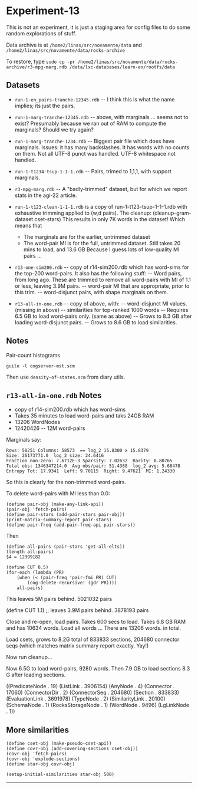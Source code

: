 Experiment-13
=============
This is not an experiment, it is just a staging area for config
files to do some random explorations of stuff.

Data archive is at
`/home2/linas/src/novamente/data`
and
`/home2/linas/src/novamente/data/rocks-archive`

To restore, type
`sudo cp -pr /home2/linas/src/novamente/data/rocks-archive/r3-mpg-marg.rdb /data/lxc-databases/learn-en/rootfs/data`

Datasets
--------
* `run-1-en_pairs-tranche-12345.rdb` -- I think this is what the name
  implies; its just the pairs.
* `run-1-marg-tranche-12345.rdb` -- above, with marginals ... seems not
  to exist? Presumably because we ran out of RAM to compute the
  marginals? Should we try again?
* `run-1-marg-tranche-1234.rdb` -- Biggest pair file which does have
  marginals. Issues: it has many backslashes. It has words with no
  counts on them. Not all UTF-8 punct was handled. UTF-8 whitespace not
  handled.

* `run-1-t1234-tsup-1-1-1.rdb` -- Pairs, trimed to 1,1,1, with support
  marginals.
* `r3-mpg-marg.rdb` -- A "badly-trimmed" dataset, but for which we
  report stats in the agi-22 article.

* `run-1-t123-clean-1-1-1.rdb` is a copy of run-1-t123-tsup-1-1-1.rdb
     with exhaustive trimming applied to (w,d pairs).  The cleanup:
     (cleanup-gram-dataset cset-stars)
     This results in only 7K words in the dataset!  Which means that
     - The marginals are for the earlier, untrimmed dataset
     - The word-pair MI is for the full, untrimmed dataset.
     Still takes 20 mins to load, and 13.6 GB
     Because I guess lots of low-quality MI pairs ...

* `r13-one-sim200.rdb` -- copy of r14-sim200.rdb which has word-sims
     for the top-200 word-pairs. It also has the following stuff:
     -- Word pairs, from long ago.  These are trimmed to remove all
        word-pairs with MI of 1.1 or less, leaving 3.9M pairs.
     -- word-pair MI that are appropriate, prior to this trim.
     -- word-disjunct pairs, with shape marginals on them.

* `r13-all-in-one.rdb` -- copy of above, with:
     -- word-disjunct MI values. (missing in above)
     -- similarities for top-ranked 1000 words
     -- Requires 6.5 GB to load word-pairs only. (same as above)
     -- Grows to 8.3 GB after loading word-disjunct pairs.
     -- Grows to 8.6 GB to load similarities.


Notes
-----
Pair-count histograms
```
guile -l cogserver-mst.scm
```

Then use `density-of-states.scm` from diary utils.


`r13-all-in-one.rdb` Notes
--------------------------

* copy of r14-sim200.rdb which has word-sims
* Takes 35 minutes to load word-pairs and taks 24GB RAM
* 13206 WordNodes
* 12420426 -- 12M word-pairs

Marginals say:
```
Rows: 58251 Columns: 58573  == log_2 15.8300 x 15.8379
Size: 26173771.0  log_2 size: 24.6416
Fraction non-zero: 7.6712E-3 Sparsity: 7.02632  Rarity: 8.80765
Total obs: 1346347214.0  Avg obs/pair: 51.4388  log_2 avg: 5.68478
Entropy Tot: 17.9341  Left: 9.70115  Right: 9.47621  MI: 1.24330
```
So this is clearly for the non-trimmed word-pairs.


To delete word-pairs with MI less than 0.0:
```
(define pair-obj (make-any-link-api))
(pair-obj 'fetch-pairs)
(define pair-stars (add-pair-stars pair-obj))
(print-matrix-summary-report pair-stars)
(define pair-freq (add-pair-freq-api pair-stars))
```
Then
```
(define all-pairs (pair-stars 'get-all-elts))
(length all-pairs)
$4 = 12399182

(define CUT 0.5)
(for-each (lambda (PR)
	(when (< (pair-freq 'pair-fmi PR) CUT)
		(cog-delete-recursive! (gdr PR))))
	all-pairs)
```
This leaves 5M pairs behind.
5021032 pairs

(define CUT 1.1) ;; leaves 3.9M pairs behind.
3878193 pairs

Close and re-open, load pairs.  Takes 600 secs to load.
Takes 6.8 GB RAM  and has 10634 words.
Load all words ...
There are 13206 words.  in total.

Load csets, grows to 8.2G
total of 833833 sections, 204680 connector seqs
(which matches matrix summary report exactly. Yay!)

Now run cleanup...

Now 6.5G to load word-pairs, 9280 words.
Then 7.9 GB to load sections
8.3 G after loading sections.

((PredicateNode . 19) (ListLink . 3906154) (AnyNode . 4) (Connector .
17060) (ConnectorDir . 2) (ConnectorSeq . 204680) (Section . 833833)
(EvaluationLink . 3691978) (TypeNode . 2) (SimilarityLink . 20100)
(SchemaNode . 1) (RocksStorageNode . 1) (WordNode . 9496) (LgLinkNode .
1))


More similarities
-----------------
```
(define cset-obj (make-pseudo-cset-api))
(define covr-obj (add-covering-sections cset-obj))
(covr-obj 'fetch-pairs)
(covr-obj 'explode-sections)
(define star-obj covr-obj)

(setup-initial-similarities star-obj 500)
```

---------------
